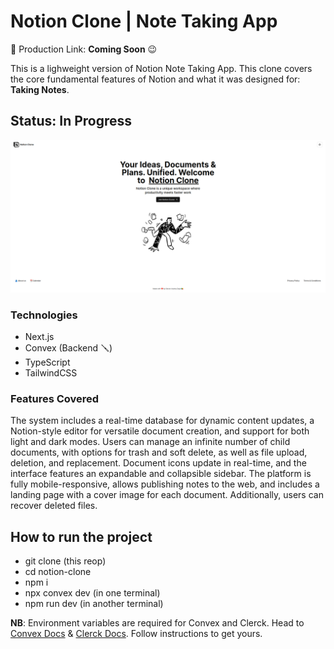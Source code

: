 # Notion Clone | Note Taking App

🔗 Production Link: **Coming Soon** 😉

This is a lighweight version of Notion Note Taking App. This clone covers the core fundamental features of Notion and what it was designed for: **Taking Notes**.

## Status: In Progress

![Alt text](public/welcome-page.png)

### Technologies

- Next.js
- Convex (Backend 🪛)
- TypeScript
- TailwindCSS

### Features Covered

The system includes a real-time database for dynamic content updates, a Notion-style editor for versatile document creation, and support for both light and dark modes. Users can manage an infinite number of child documents, with options for trash and soft delete, as well as file upload, deletion, and replacement. Document icons update in real-time, and the interface features an expandable and collapsible sidebar. The platform is fully mobile-responsive, allows publishing notes to the web, and includes a landing page with a cover image for each document. Additionally, users can recover deleted files.

## How to run the project

- git clone (this reop)
- cd notion-clone
- npm i
- npx convex dev (in one terminal)
- npm run dev (in another terminal)

**NB**: Environment variables are required for Convex and Clerck. Head to [Convex Docs](https://docs.convex.dev/home) & [Clerck Docs](https://clerk.com/docs). Follow instructions to get yours.
